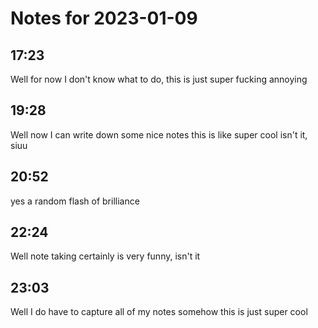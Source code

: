 # Notes for 2023-01-09


## 17:23
Well for now I don't know what to do,  this is just
super fucking annoying


## 19:28

Well now I can write down some nice notes this is like
super cool isn't it, siuu

## 20:52

yes a random flash of brilliance

## 22:24

Well note taking certainly is very funny, isn't it


## 23:03

Well I do have to capture all of my notes somehow this is just super cool
